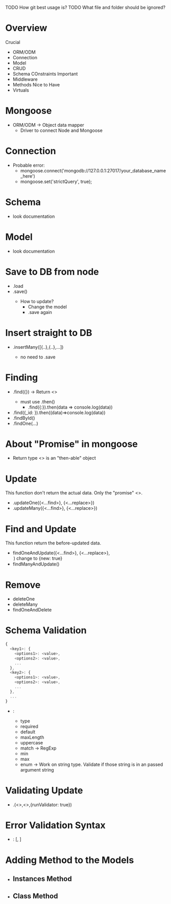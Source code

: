 TODO How git best usage is? 
TODO What file and folder should be ignored? 

 # Overview
 Crucial
 - ORM/ODM
 - Connection
 - Model
 - CRUD
 - Schema COnstraints
 Important
 - Middleware
 - Methods
 Nice to Have
 - Virtuals

# Mongoose
- ORM/ODM -> Object data mapper
  - Driver to connect Node and Mongoose

# Connection
- Probable error:
  - mongoose.connect('mongodb://127.0.0.1:27017/your_database_name_here')
  - mongoose.set('strictQuery', true);

# Schema
- look documentation

# Model
- look documentation

# Save to DB from node
- .load <textName>
- <modelName>.save()
  - How to update?
    - Change the model
    - .save again

# Insert straight to DB
- <Model>.insertMany([{..},{..},...])
  - no need to .save

# Finding
- <Model>.find({})      -> Return <<Query>>
  - must use .then()
    - <Model>.find({<key>:<value>}).then(data => console.log(data))
- <Model>.find({_id: <id>}).then((data)=>console.log(data))    
- <Model>.findById(<id>)
- <Model>.findOne(...)

# About "Promise" in mongoose
- Return type <<Query>> is an "then-able" object

# Update
This function don't return the actual data. Only the "promise" <<Query>>.
- <Model>.updateOne({<...find>}, {<...replace>})
- <Model>.updateMany({<...find>}, {<...replace>})

# Find and Update
This function return the before-updated data.
- findOneAndUpdate({<...find>}, {<...replace>}, <option>)
  - change <option> to `{new: true}`
- findManyAndUpdate()

# Remove
- deleteOne
- deleteMany
- findOneAndDelete

# Schema Validation
```js
{
  <key1>: {
    <options1>: <value>,
    <options2>: <value>,
    ...
  },
  <key2>: {
    <options1>: <value>,
    <options2>: <value>,
    ...
  },
  ...
}
```
- <options>:
  - type
  - required
  - default
  - maxLength
  - uppercase
  - match -> RegExp
  - min
  - max
  - enum -> Work on string type. Validate if those string is in an passed argument string

# Validating Update
- <Models>.<function>(<>,<>,{runValidator: true})

# Error Validation Syntax
- <options> : [<value>, <errorMsg>]

# Adding Method to the Models
- Instances Method
  - 
- Class Method
  - 